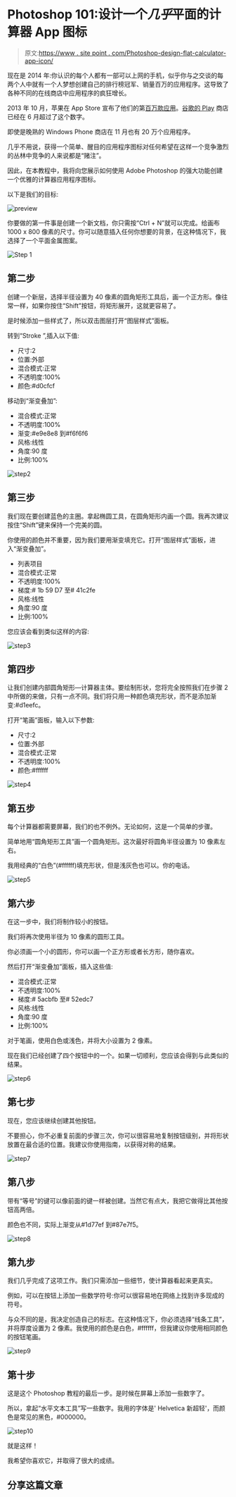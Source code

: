 # Photoshop 101:设计一个*几乎*平面的计算器 App 图标

> 原文:[https://www . site point . com/Photoshop-design-flat-calculator-app-icon/](https://www.sitepoint.com/photoshop-design-flat-calculator-app-icon/)

现在是 2014 年:你认识的每个人都有一部可以上网的手机，似乎你与之交谈的每两个人中就有一个人梦想创建自己的排行榜冠军、销量百万的应用程序。这导致了各种不同的在线商店中应用程序的疯狂增长。

2013 年 10 月，苹果在 App Store 宣布了他们的第[百万款应用](http://www.theverge.com/2013/10/22/4866302/apple-announces-1-million-apps-in-the-app-store)。[谷歌的 Play](http://www.phonearena.com/news/Androids-Google-Play-beats-App-Store-with-over-1-million-apps-now-officially-largest_id45680) 商店已经在 6 月超过了这个数字。

即使是晚熟的 Windows Phone 商店在 11 月也有 20 万个应用程序。

几乎不用说，获得一个简单、醒目的应用程序图标对任何希望在这样一个竞争激烈的丛林中竞争的人来说都是“赌注”。

因此，在本教程中，我将向您展示如何使用 Adobe Photoshop 的强大功能创建一个优雅的计算器应用程序图标。

以下是我们的目标:

![preview](../Images/b7cfb8843d1298eb40153fd8317cdc5a.png)

你要做的第一件事是创建一个新文档，你只需按“Ctrl + N”就可以完成。给画布 1000 x 800 像素的尺寸。你可以随意插入任何你想要的背景，在这种情况下，我选择了一个平面金属图案。

![Step 1](../Images/bc602084b06a02bc706fd3edf6da1f4b.png)

## 第二步

创建一个新层，选择半径设置为 40 像素的圆角矩形工具后，画一个正方形。像往常一样，如果你按住“Shift”按钮，将矩形展开，这就更容易了。

是时候添加一些样式了，所以双击图层打开“图层样式”面板。

转到“Stroke ”,插入以下值:

*   尺寸:2
*   位置:外部
*   混合模式:正常
*   不透明度:100%
*   颜色:#d0cfcf

移动到“渐变叠加”:

*   混合模式:正常
*   不透明度:100%
*   渐变:#e9e8e8 到#f6f6f6
*   风格:线性
*   角度:90 度
*   比例:100%

![step2](../Images/506b4f18e301559dad38964614481074.png)

## 第三步

我们现在要创建蓝色的主圈。拿起椭圆工具，在圆角矩形内画一个圆。我再次建议按住“Shift”键来保持一个完美的圆。

你使用的颜色并不重要，因为我们要用渐变填充它。打开“图层样式”面板，进入“渐变叠加”。

*   列表项目
*   混合模式:正常
*   不透明度:100%
*   梯度:# 1b 59 D7 至# 41c2fe
*   风格:线性
*   角度:90 度
*   比例:100%

您应该会看到类似这样的内容:

![step3](../Images/3ba2e4bb2507f5793d49cc9592b6a810.png)

## 第四步

让我们创建内部圆角矩形—计算器主体。要绘制形状，您将完全按照我们在步骤 2 中所做的来做，只有一点不同。我们将只用一种颜色填充形状，而不是添加渐变:#d1eefc。

打开“笔画”面板，输入以下参数:

*   尺寸:2
*   位置:外部
*   混合模式:正常
*   不透明度:100%
*   颜色:#ffffff

![step4](../Images/468d4d0cd46314f40ce3a2e27dd2bbef.png)

## 第五步

每个计算器都需要屏幕，我们的也不例外。无论如何，这是一个简单的步骤。

简单地用“圆角矩形工具”画一个圆角矩形。这次最好将圆角半径设置为 10 像素左右。

我用经典的“白色”(#ffffff)填充形状，但是浅灰色也可以。你的电话。

![step5](../Images/f8210d8cc399e1d59673b3e8f27d4a03.png)

## 第六步

在这一步中，我们将制作较小的按钮。

我们将再次使用半径为 10 像素的圆形工具。

你必须画一个小的圆形，你可以画一个正方形或者长方形，随你喜欢。

然后打开“渐变叠加”面板，插入这些值:

*   混合模式:正常
*   不透明度:100%
*   梯度:# 5acbfb 至# 52edc7
*   风格:线性
*   角度:90 度
*   比例:100%

对于笔画，使用白色或浅色，并将大小设置为 2 像素。

现在我们已经创建了四个按钮中的一个。如果一切顺利，您应该会得到与此类似的结果。

![step6](../Images/07f6c0bd3a6e98cc61ea7675167ab518.png)

## 第七步

现在，您应该继续创建其他按钮。

不要担心，你不必重复前面的步骤三次，你可以很容易地复制按钮级别，并将形状放置在最合适的位置。我建议你使用指南，以获得对称的结果。

![step7](../Images/6176ea0d3e3132c3de8a62f4b22ab55a.png)

## 第八步

带有“等号”的键可以像前面的键一样被创建。当然它有点大，我把它做得比其他按钮高两倍。

颜色也不同，实际上渐变从#1d77ef 到#87e7f5。

![step8](../Images/177ce4410c0967f964a32319454dd050.png)

## 第九步

我们几乎完成了这项工作。我们只需添加一些细节，使计算器看起来更真实。

例如，可以在按钮上添加一些数学符号:你可以很容易地在网络上找到许多现成的符号。

与众不同的是，我决定创造自己的标志。在这种情况下，你必须选择“线条工具”，并将厚度设置为 2 像素。我使用的颜色是白色，#ffffff，但我建议你使用相同颜色的按钮笔画。

![step9](../Images/f02ac199cf88f2e799a13f37f69b35cb.png)

## 第十步

这是这个 Photoshop 教程的最后一步。是时候在屏幕上添加一些数字了。

所以，拿起“水平文本工具”写一些数字。我用的字体是' Helvetica 新超轻'，而颜色是常见的黑色，#000000。

![step10](../Images/e582c66636bb7c0e2db20fc68615b0ed.png)

就是这样！

我希望你喜欢它，并取得了很大的成绩。

## 分享这篇文章